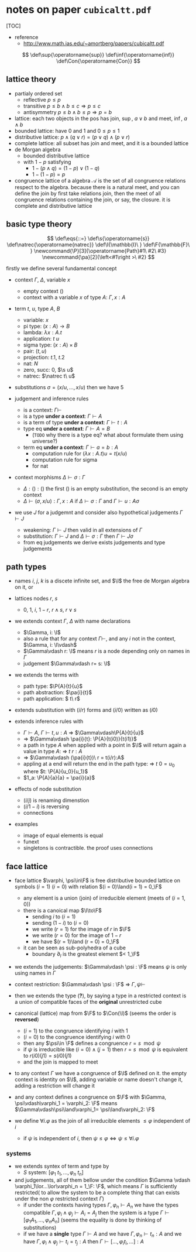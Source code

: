 
# notes on paper `cubicaltt.pdf`

[TOC]


* reference
	* http://www.math.ias.edu/~amortberg/papers/cubicaltt.pdf

$$
\def\sup{\operatorname{sup}}
\def\inf{\operatorname{inf}}
\def\Con{\operatorname{Con}}
$$





## lattice theory

* partialy ordered set
	* reflective $p \leq p$
	* transitive $p \leq b\land b\leq c\Rightarrow p \leq c$
	* antisymmetry $p \leq b\land b\leq p \Rightarrow p = b$
* lattice: each two objects in the pos has join, $\sup$, $a\lor b$ and meet, $\inf$, $a\land b$
* bounded lattice: have $0$ and $1$ and $0 \leq p \leq 1$
* distributive lattice: $p \land (q \lor r) = (p\lor q)\land (p \lor r)$
* complete lattice: all subset has join and meet, and it is a bounded lattice
* de Morgan algebra
	* bounded distributive lattice
	* with $1 -p$ satisfying
		* $1-(p\land q) = (1-p)\lor(1-q)$
		* $1-(1-p) = p$
* congruence lattice of a algebra $\mathcal{A}$ is the set of all congruence relations respect to the algebra. because there is a natural meet, and you can define the join by first take relations join, then the meet of all congruence relations containing the join, or say, the closure. it is complete and distributive lattice

 
## basic type theory

$$
\def\eqs{::=}
\def\s{\operatorname{s}}
\def\natrec{\operatorname{natrec}}
\def\I{\mathbb{I}\ }
\def\F{\mathbb{F}\ }
\newcommand{\P}[3]{\operatorname{Path}#1\ #2\ #3}
\newcommand{\pa}[2]{\left<#1\right >\ #2}
$$

firstly we define several fundamental concept

* context $\Gamma$, $\Delta$, variable $x$
  * empty context $()$
  * context with a variable $x$ of type $A$: $\Gamma, x: A$

* term $t$, $u$, type $A$, $B$
  * variable: $x$
  * pi type: $(x: A) \to B$
  * lambda: $\lambda x : A. t$
  * application: $t\ u$
  * sigma type: $(x: A)\times B$
  * pair: $(t, u)$
  * projection: $t.1$, $t.2$
  * nat: $N$
  * zero, succ: $0$, $\s u$
  * natrec: $\natrec t\ u$

* substitutions $\sigma=(x/u, ...,x/u)$
then we have 5

* judgement and inference rules
  * is a context: $\Gamma\vdash$
  * is a type **under a context**: $\Gamma\vdash A$
  * is a term of type **under a context**: $\Gamma\vdash t: A$
  * type eq **under a context**: $\Gamma\vdash A = B$
    * (`TODO` why there is a type eq? what about formulate them using universe?)
  * term eq **under a context**: $\Gamma\vdash a = b: A$
	  * computation rule for $(\lambda x: A. t) u = t(x/u)$
	  * computation rule for sigma
	  * for nat

* context morphisms $\Delta\vdash \sigma: \Gamma$
	* $\Delta: () : ()$ the first $()$ is an empty substitution, the second is an empty context
	* $\Delta\vdash (\sigma, x/u): \Gamma, x: A$ if $\Delta\vdash \sigma: \Gamma$ and $\Gamma\vdash u: A\sigma$
* we use $J$ for a judgemnt and consider also hypothetical judgements $\Gamma\vdash J$
	* weakening: $\Gamma\vdash J$ then valid in all extensions of $\Gamma$
	* substitution: $\Gamma\vdash J$ and $\Delta\vdash \sigma : \Gamma$ then $\Gamma\vdash J\sigma$
	* from eq judgements we derive exists judgements and type judgements

## path types

* names $i$, $j$, $k$ is a discete infinite set, and $\I$ the free de Morgan algebra on it, or
* lattices nodes $r$, $s$
	* $0$, $1$, $i$, $1- r$, $r\land s$, $r\lor s$
* we extends context $\Gamma$, $\Delta$ with name declarations
	* $\Gamma, i: \I$
	*  also a rule that for any context $\Gamma\vdash$, and any $i$ not in the context, $\Gamma, i: \I\vdash$
	* $\Gamma\vdash r: \I$ means $r$ is a node depending only on names in $\Gamma$
	* judgement $\Gamma\vdash r= s: \I$
* we extends the terms with
	* path type: $\P{A}{t}{u}$
	* path abstraction: $\pa{i}{t}$
	* path application: $ t\ r$

* extends substitution with $(i/r)$ forms and $(i/0)$ written as $(i0)$

* extends inference rules with
	* $\Gamma\vdash A$, $\Gamma\vdash t, u: A$ $\Rightarrow$ $\Gamma\vdash\P{A}{t}{u}$
	* $\Rightarrow$ $\Gamma\vdash \pa{i}{t}: \P{A}{t(i0)}{t(i1)}$
	* a path in type $A$ when applied with a point in $\I$ will return again a value in type $A$: $\Rightarrow$ $t\ r : A$
	* $\Rightarrow$ $\Gamma\vdash (\pa{i}{t})\ r = t(i/r):A$
	* appling at a end will return the end in the path type: $\Rightarrow$ $t\ 0 = u_0$ where $t: \P{A}{u_0}{u_1}$
	* $1_a: \P{A}{a}{a} = \pa{i}{a}$

* effects of node substitution
	* $(i/j)$ is renaming dimenstion
	* $(i/1-i)$ is reversing
	* connections
* examples
	* image of equal elements is equal
	* funext
	* singletons is contractible. the proof uses connections

## face lattice

* face lattice $\varphi, \psi\in\F$ is free distributive bounded lattice on symbols $(i = 1)$ $(i= 0)$ with relation $(i = 0)\land(i = 1) = 0_\F$
	* any element is a union (join) of irreducible element (meets of $(i = 1, 0)$)
	* there is a canoical map $\I\to\F$
		* sending $i$ to $(i = 1)$
		* sending $(1-i)$ to $(i= 0)$
		* we write $(r = 1)$ for the image of $r$ in $\F$
		* we write $(r = 0)$ for the image of $1-r$
		* we have $(r = 1)\land (r = 0) = 0_\F$
	* it can be seen as sub-polyhedra of a cube
		* boundary $\partial _I$ is the greatest element $< 1_\F$

* we extends the judgements: $\Gamma\vdash \psi : \F$ means $\psi$ is only using names in $\Gamma$
* context restriction: $\Gamma\vdash \psi : \F$ $\Rightarrow$ $\Gamma, \psi\vdash$
* then we extends the type (**?**), by saying a type in a restricted context is a union of compatible faces of the **original** unrestricted cube

* canonical (lattice) map from $\F$ to $\Con(\I)$ (seems the order is **reversed**)
	* $(i = 1)$ to the congruence identifying $i$ with $1$
	* $(i = 0)$ to the congruence identifying $i$ with $0$
	* then any $\psi\in \F$ defines a congruence $r = s\mod{\psi}$
	* if $\psi$ is irreducible like $(i = 0)\land(j = 1)$ then $r = s\mod{\psi}$ is equivalent to $r(i0)(j1) = s(i0)(j1)$
	* and the join is mapped to meet
* to any context $\Gamma$ we have a congruence of $\I$ defined on it. the empty context is identity on $\I$, adding variable or name doesn't change it, adding a restriction will change it
* and any context defines a congruence on $\F$  with $\Gamma, \psi\vdash\varphi_1 = \varphi_2: \F$ means $\Gamma\vdash\psi\land\varphi_1= \psi\land\varphi_2: \F$
* we define $\forall i .\varphi$ as the join of all irreducible elements $\leq \varphi$ independent of $i$
	* if $\psi$ is independent of $i$, then $\psi \leq \varphi \iff \psi\leq \forall i.\varphi$

### systems

* we extends syntex of term and type by 
	* $S$ system: $[\varphi_1\ t_1, ..., \varphi_n\ t_n]$
* and judgements, all of them bellow under the condition $\Gamma \vdash \varphi_1\lor...\lor\varphi_n = 1_\F: \F$, which means $\Gamma$ is sufficiently restricted( to allow the system to be a complete thing that can exists under the non $\varphi$ restricted context $\Gamma$)
	* if under the contexts having types $\Gamma, \varphi_n\vdash A_n$ we have the types compatible $\Gamma, \varphi_i\land\varphi_j\vdash A_i = A_j$ then the system is a type $\Gamma\vdash[\varphi_1 A_1,... , \varphi_n A_n]$ (seems the equality is done by thinking of substitutions)
	* if we have a **single** type $\Gamma\vdash A$ and we have $\Gamma, \varphi_n\vdash t_n: A$ and we have $\Gamma,\varphi_i\land \varphi_j\vdash t_i = t_j: A$ then $\Gamma\vdash [..., \varphi_i t_i,...]: A$